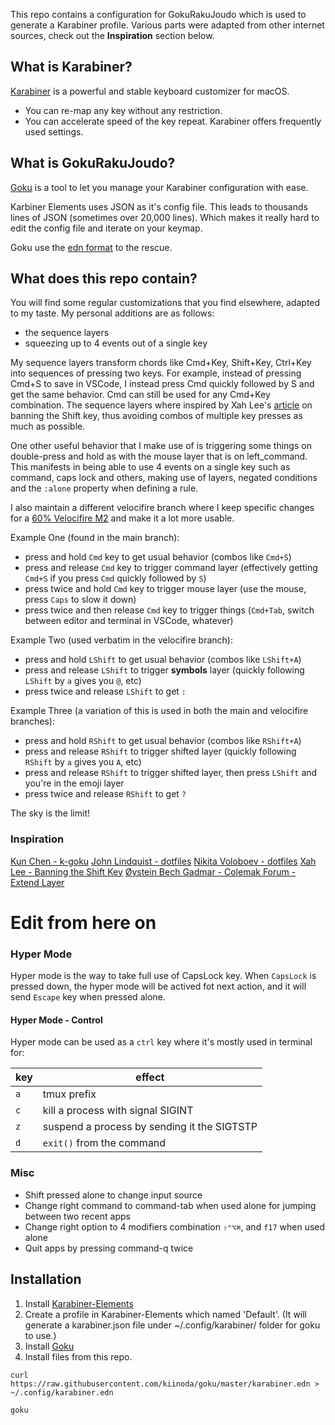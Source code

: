 This repo contains a configuration for GokuRakuJoudo which is used to generate a Karabiner profile. Various parts were adapted from other internet sources, check out the __Inspiration__ section below.


## What is Karabiner?

[Karabiner](https://pqrs.org/osx/karabiner/) is a powerful and stable keyboard customizer for macOS.

- You can re-map any key without any restriction. 
- You can accelerate speed of the key repeat. Karabiner offers frequently used settings. 

## What is GokuRakuJoudo?

[Goku](https://github.com/yqrashawn/GokuRakuJoudo) is a tool to let you manage your Karabiner configuration with ease.

Karbiner Elements uses JSON as it's config file. This leads to thousands lines of JSON (sometimes over 20,000 lines). Which makes it really hard to edit the config file and iterate on your keymap.

Goku use the [edn format](https://github.com/edn-format/edn) to the rescue.

## What does this repo contain?

You will find some regular customizations that you find elsewhere, adapted to my taste. My personal additions are as follows:

- the sequence layers
- squeezing up to 4 events out of a single key

My sequence layers transform chords like Cmd+Key, Shift+Key, Ctrl+Key into sequences of pressing two keys. For example, instead of pressing Cmd+S to save in VSCode, I instead press Cmd quickly followed by S and get the same behavior. Cmd can still be used for any Cmd+Key combination. The sequence layers where inspired by Xah Lee's [article](http://xahlee.info/kbd/banish_shift_key.html) on banning the Shift key, thus avoiding combos of multiple key presses as much as possible.

One other useful behavior that I make use of is triggering some things on double-press and hold as with the mouse layer that is on left_command. This manifests in being able to use 4 events on a single key such as command, caps lock and others, making use of layers, negated conditions and the `:alone` property when defining a rule.

I also maintain a different velocifire branch where I keep specific changes for a [60% Velocifire M2](https://www.velocifiretech.com/product/m2-wireless-mechanical-keyboard/) and make it a lot more usable.

Example One (found in the main branch):

- press and hold `Cmd` key to get usual behavior (combos like `Cmd+S`)
- press and release `Cmd` key to trigger command layer (effectively getting `Cmd+S` if you press `Cmd` quickly followed by `S`)
- press twice and hold `Cmd` key to trigger mouse layer (use the mouse, press `Caps` to slow it down)
- press twice and then release `Cmd` key to trigger things (`Cmd+Tab`, switch between editor and terminal in VSCode, whatever)

Example Two (used verbatim in the velocifire branch):

- press and hold `LShift` to get usual behavior (combos like `LShift+A`)
- press and release `LShift` to trigger __symbols__ layer (quickly following `LShift` by `a` gives you `@`, etc)
- press twice and release `LShift` to get `:`

Example Three (a variation of this is used in both the main and velocifire branches):

- press and hold `RShift` to get usual behavior (combos like `RShift+A`)
- press and release `RShift` to trigger shifted layer (quickly following `RShift` by `a` gives you `A`, etc)
- press and release `RShift` to trigger shifted layer, then press `LShift` and you're in the emoji layer
- press twice and release `RShift` to get `?`

The sky is the limit!

### Inspiration

[Kun Chen - k-goku](https://github.com/kchen0x/k-goku)
[John Lindquist - dotfiles](https://github.com/johnlindquist/dotfiles)
[Nikita Voloboev - dotfiles](https://github.com/nikitavoloboev/dotfiles)
[Xah Lee - Banning the Shift Key](http://xahlee.info/kbd/banish_shift_key.html)
[Øystein Bech Gadmar - Colemak Forum - Extend Layer](https://forum.colemak.com/topic/2014-extend-extra-extreme/)


# Edit from here on

### Hyper Mode

Hyper mode is the way to take full use of CapsLock key. When `CapsLock` is pressed down, the hyper mode will be actived fot next action, and it will send `Escape` key when pressed alone.

#### Hyper Mode - Control

Hyper mode can be used as a `ctrl` key where it's mostly used in terminal for:

| key | effect                                      |
|-----|---------------------------------------------|
| `a` | tmux prefix                                 |
| `c` | kill a process with signal SIGINT           |
| `z` | suspend a process by sending it the SIGTSTP |
| `d` | `exit()` from the command                   |


### Misc

- Shift pressed alone to change input source
- Change right command to command-tab when used alone for jumping between two recent apps
- Change right option to 4 modifiers combination `⇧⌃⌥⌘`, and `f17` when used alone
- Quit apps by pressing command-q twice

## Installation

1. Install [Karabiner-Elements](https://pqrs.org/osx/karabiner/)
2. Create a profile in Karabiner-Elements which named 'Default'. (It will generate a karabiner.json file under ~/.config/karabiner/ folder for goku to use.)
3. Install [Goku](https://github.com/yqrashawn/GokuRakuJoudo)
4. Install files from this repo.

```
curl https://raw.githubusercontent.com/kiinoda/goku/master/karabiner.edn > ~/.config/karabiner.edn

goku
```